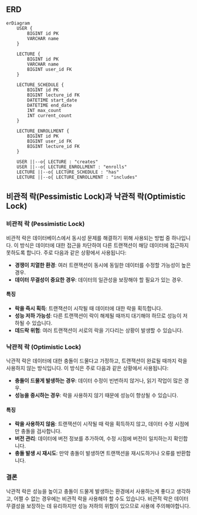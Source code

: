 ## ERD 

```mermaid
erDiagram
    USER {
        BIGINT id PK
        VARCHAR name
    }
    
    LECTURE {
        BIGINT id PK
        VARCHAR name
        BIGINT user_id FK
    }
    
    LECTURE_SCHEDULE {
        BIGINT id PK
        BIGINT lecture_id FK
        DATETIME start_date
        DATETIME end_date
        INT max_count
        INT current_count
    }
    
    LECTURE_ENROLLMENT {
        BIGINT id PK
        BIGINT user_id FK
        BIGINT lecture_id FK
    }

    USER ||--o{ LECTURE : "creates"
    USER ||--o{ LECTURE_ENROLLMENT : "enrolls"
    LECTURE ||--o{ LECTURE_SCHEDULE : "has"
    LECTURE ||--o{ LECTURE_ENROLLMENT : "includes"
```

## 비관적 락(Pessimistic Lock)과 낙관적 락(Optimistic Lock)

### 비관적 락 (Pessimistic Lock)

비관적 락은 데이터베이스에서 동시성 문제를 해결하기 위해 사용되는 방법 중 하나입니다. 이 방식은 데이터에 대한 접근을 차단하여 다른 트랜잭션이 해당 데이터에 접근하지 못하도록 합니다. 주로 다음과 같은 상황에서 사용됩니다:

- **경쟁이 치열한 환경**: 여러 트랜잭션이 동시에 동일한 데이터를 수정할 가능성이 높은 경우.
- **데이터 무결성이 중요한 경우**: 데이터의 일관성을 보장해야 할 필요가 있는 경우.

#### 특징
- **락을 즉시 획득**: 트랜잭션이 시작될 때 데이터에 대한 락을 획득합니다.
- **성능 저하 가능성**: 다른 트랜잭션이 락이 해제될 때까지 대기해야 하므로 성능이 저하될 수 있습니다.
- **데드락 위험**: 여러 트랜잭션이 서로의 락을 기다리는 상황이 발생할 수 있습니다.

### 낙관적 락 (Optimistic Lock)

낙관적 락은 데이터에 대한 충돌이 드물다고 가정하고, 트랜잭션이 완료될 때까지 락을 사용하지 않는 방식입니다. 이 방식은 주로 다음과 같은 상황에서 사용됩니다:

- **충돌이 드물게 발생하는 경우**: 데이터 수정이 빈번하지 않거나, 읽기 작업이 많은 경우.
- **성능을 중시하는 경우**: 락을 사용하지 않기 때문에 성능이 향상될 수 있습니다.

#### 특징
- **락을 사용하지 않음**: 트랜잭션이 시작될 때 락을 획득하지 않고, 데이터 수정 시점에만 충돌을 검사합니다.
- **버전 관리**: 데이터에 버전 정보를 추가하여, 수정 시점에 버전이 일치하는지 확인합니다.
- **충돌 발생 시 재시도**: 만약 충돌이 발생하면 트랜잭션을 재시도하거나 오류를 반환합니다.

### 결론

낙관적 락은 성능을 높이고 충돌이 드물게 발생하는 환경에서 사용하는게 좋다고 생각하고, 어쩔 수 없는 경우에는 비관적 락을 사용해야 할 수도 있습니다. 비관적 락은 데이터 무결성을 보장하는 데 유리하지만 성능 저하의 위험이 있으므로 사용에 주의해야합니다.

